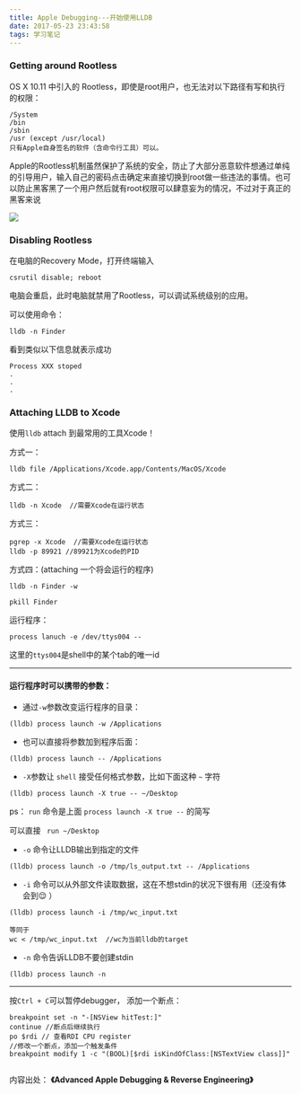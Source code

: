 ```yaml
---
title: Apple Debugging---开始使用LLDB
date: 2017-05-23 23:43:58
tags: 学习笔记
---
```


### Getting around Rootless

OS X 10.11 中引入的 Rootless，即使是root用户，也无法对以下路径有写和执行的权限：

	/System
	/bin
	/sbin
	/usr (except /usr/local)
	只有Apple自身签名的软件（含命令行工具）可以。

Apple的Rootless机制虽然保护了系统的安全，防止了大部分恶意软件想通过单纯的引导用户，输入自己的密码点击确定来直接切换到root做一些违法的事情。也可以防止黑客黑了一个用户然后就有root权限可以肆意妄为的情况，不过对于真正的黑客来说

![](https://pic2.zhimg.com/e3a51869c1a65e3cb56378470b5af695_b.jpg)



### Disabling Rootless

在电脑的Recovery Mode，打开终端输入 

	csrutil disable; reboot

电脑会重启，此时电脑就禁用了Rootless，可以调试系统级别的应用。

<!--more-->

可以使用命令：

 	lldb -n Finder
 	
 看到类似以下信息就表示成功
 
 	Process XXX stoped
 	.
 	.
 	.
 
### Attaching LLDB to Xcode
 使用`lldb` attach 到最常用的工具Xcode！

方式一：

	lldb file /Applications/Xcode.app/Contents/MacOS/Xcode
	
方式二：

	lldb -n Xcode  //需要Xcode在运行状态
	
方式三：

	pgrep -x Xcode  //需要Xcode在运行状态
	lldb -p 89921 //89921为Xcode的PID
	
方式四：(attaching 一个将会运行的程序)

	lldb -n Finder -w
	
	pkill Finder

 运行程序：

	process lanuch -e /dev/ttys004 --
	
这里的`ttys004`是shell中的某个tab的唯一id
	
----

#### 运行程序时可以携带的参数：
* 通过`-w`参数改变运行程序的目录：

``` lldb
(lldb) process launch -w /Applications
```

* 也可以直接将参数加到程序后面：

``` lldb
(lldb) process launch -- /Applications
```


* `-X`参数让 `shell` 接受任何格式参数，比如下面这种 `~` 字符

``` lldb
(lldb) process launch -X true -- ~/Desktop
```

ps： `run` 命令是上面 `process launch -X true --` 的简写

可以直接  ` run ~/Desktop`
	
* `-o` 命令让LLDB输出到指定的文件

``` lldb
(lldb) process launch -o /tmp/ls_output.txt -- /Applications

```

* `-i` 命令可以从外部文件读取数据，这在不想stdin的状况下很有用（还没有体会到😌 ）

``` shell
(lldb) process launch -i /tmp/wc_input.txt

等同于
wc < /tmp/wc_input.txt  //wc为当前lldb的target
```

* `-n` 命令告诉LLDB不要创建stdin

``` 
(lldb) process launch -n
```

----

 按`Ctrl + C`可以暂停debugger， 添加一个断点：

``` shell
breakpoint set -n "-[NSView hitTest:]"	
continue //断点后继续执行
po $rdi // 查看RDI CPU register	
//修改一个断点，添加一个触发条件
breakpoint modify 1 -c "(BOOL)[$rdi isKindOfClass:[NSTextView class]]" 
	
```		
		
内容出处：
__《Advanced Apple Debugging & Reverse Engineering》__